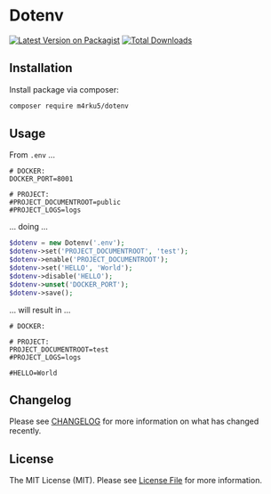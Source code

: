 # Dotenv

[![Latest Version on Packagist](https://img.shields.io/packagist/v/m4rku5/dotenv.svg?style=flat-square)](https://packagist.org/packages/m4rku5/dotenv)
[![Total Downloads](https://img.shields.io/packagist/dt/m4rku5/dotenv.svg?style=flat-square)](https://packagist.org/packages/m4rku5/dotenv)

## Installation
Install package via composer:

```bash
composer require m4rku5/dotenv
```

## Usage

From `.env` ...
```
# DOCKER:
DOCKER_PORT=8001

# PROJECT:
#PROJECT_DOCUMENTROOT=public
#PROJECT_LOGS=logs
```

... doing ...
```php
$dotenv = new Dotenv('.env');
$dotenv->set('PROJECT_DOCUMENTROOT', 'test');
$dotenv->enable('PROJECT_DOCUMENTROOT');
$dotenv->set('HELLO', 'World');
$dotenv->disable('HELLO');
$dotenv->unset('DOCKER_PORT');
$dotenv->save();
```

... will result in ...
```
# DOCKER:

# PROJECT:
PROJECT_DOCUMENTROOT=test
#PROJECT_LOGS=logs

#HELLO=World
```

## Changelog
Please see [CHANGELOG](CHANGELOG.md) for more information on what has changed recently.

## License
The MIT License (MIT). Please see [License File](LICENSE.md) for more information.
